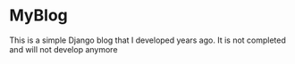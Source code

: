 MyBlog
======

This is a simple Django blog that I developed years ago. It is not completed and will not develop anymore
